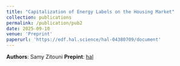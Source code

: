 ```yaml
---
title: "Capitalization of Energy Labels on the Housing Market"
collection: publications
permalink: /publication/pub2
date: 2025-09-10
venue: 'Preprint'
paperurl: 'https://edf.hal.science/hal-04380709/document'
---
```


**Authors**: Samy Zitouni
**Prepint**: [hal](https://edf.hal.science/hal-04380709/document)



